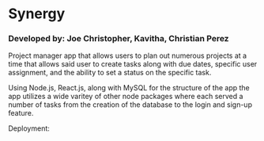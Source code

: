 # Synergy

### Developed by: Joe Christopher, Kavitha, Christian Perez

Project manager app that allows users to plan out numerous projects at a time that allows said user to create tasks along with due dates, specific user assignment, and the ability to set a status on the specific task.

Using Node.js, React.js, along with MySQL for the structure of the app the app utilizes a wide varitey of other node packages where each served a number of tasks from the creation of the database to the login and sign-up feature. 

Deployment: 

